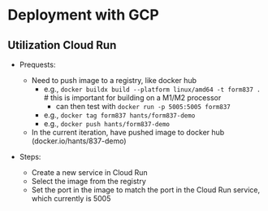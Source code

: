 # Deployment with GCP

## Utilization Cloud Run
- Prequests:
    - Need to push image to a registry, like docker hub 
        - e.g., `docker buildx build --platform linux/amd64 -t form837 .` # this is important for building on a M1/M2 processor 
            - can then test with `docker run -p 5005:5005 form837`
        - e.g., `docker tag form837 hants/form837-demo`
        - e.g., `docker push hants/form837-demo`
    - In the current iteration, have pushed image to docker hub (docker.io/hants/837-demo)

- Steps:
    - Create a new service in Cloud Run
    - Select the image from the registry
    - Set the port in the image to match the port in the Cloud Run service, which currently is 5005